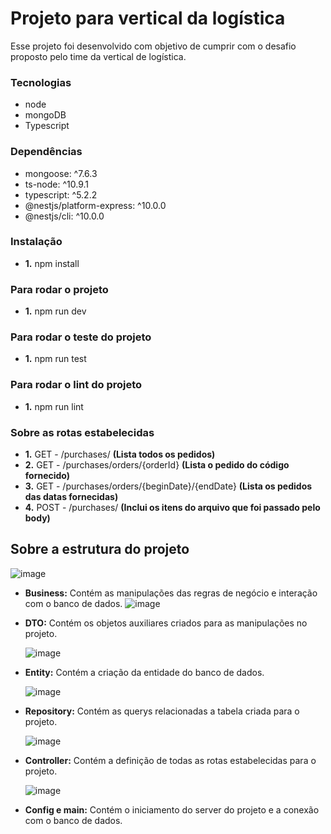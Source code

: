 # Projeto para vertical da logística
Esse projeto foi desenvolvido com objetivo de cumprir com o desafio proposto pelo time da vertical de logística.

### Tecnologias
- node
- mongoDB
- Typescript

### Dependências 
- mongoose: ^7.6.3
- ts-node: ^10.9.1
- typescript: ^5.2.2
- @nestjs/platform-express: ^10.0.0
- @nestjs/cli: ^10.0.0

### Instalação 
- **1.** npm install

### Para rodar o projeto
- **1.** npm run dev
  
### Para rodar o teste do projeto
- **1.** npm run test

### Para rodar o lint do projeto
- **1.** npm run lint
  
### Sobre as rotas estabelecidas
- **1.** GET - /purchases/ **(Lista todos os pedidos)**
- **2.** GET - /purchases/orders/{orderId} **(Lista o pedido do código fornecido)**
- **3.** GET - /purchases/orders/{beginDate}/{endDate} **(Lista os pedidos das datas fornecidas)**
- **4.** POST - /purchases/ **(Inclui os itens do arquivo que foi passado pelo body)**


## Sobre a estrutura do projeto
![image](https://github.com/karolineguckert/luizalabs-vertical-logistica/assets/60297870/27b7bfa4-c02e-4e4f-acb4-4f8149102b2f)


- **Business:** Contém as manipulações das regras de negócio e interação com o banco de dados.
  ![image](https://github.com/karolineguckert/luizalabs-vertical-logistica/assets/60297870/57164d34-2755-4c18-a087-562dabab7d55)

  
- **DTO:** Contém os objetos auxiliares criados para as manipulações no projeto.

  ![image](https://github.com/karolineguckert/luizalabs-vertical-logistica/assets/60297870/c48109e1-1277-4eca-8e2b-457749404865)

  
- **Entity:** Contém a criação da entidade do banco de dados.

  ![image](https://github.com/karolineguckert/luizalabs-vertical-logistica/assets/60297870/82bbf6af-e3da-4259-8ce3-9b462e2eccb2)

- **Repository:** Contém as querys relacionadas a tabela criada para o projeto.
  
  ![image](https://github.com/karolineguckert/luizalabs-vertical-logistica/assets/60297870/470e929d-f784-475c-94b7-b32397f16ed5)


- **Controller:** Contém a definição de todas as rotas estabelecidas para o projeto.
  
  ![image](https://github.com/karolineguckert/luizalabs-vertical-logistica/assets/60297870/7c86ca04-a1c1-4914-bd07-01702609597c)


- **Config e main:** Contém o iniciamento do server do projeto e a conexão com o banco de dados.

